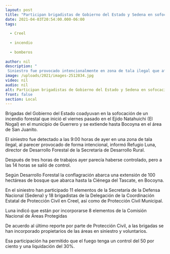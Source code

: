 ```yaml
---
layout: post
title: "Participan brigadistas de Gobierno del Estado y Sedena en sofocación de incendio en San Juanito"
date: 2021-04-03T20:54:00.000-06:00
tags:
  
  - Creel
  
  - incendio
  
  - bomberos
  
author: nil
description: " Siniestro fue provocado intencionalmente en zona de tala ilegal que afecta 100 hectáreas de bosque entre los municipios de Guerrero y Bocoyna; colaboran elementos de Protección Civil de Creel"
image: /uploads/2021/images-2512834.jpg
video: nil
audio: nil
alt: Participan brigadistas de Gobierno del Estado y Sedena en sofocación de incendio en San Juanito
front: false
section: Local
---
```



Brigadas del Gobierno del Estado coadyuvan en la sofocación de un incendio forestal que inició el viernes pasado en el Ejido Natahuichi (El Nogal) en el municipio de Guerrero y se extiende hasta Bocoyna en el área de San Juanito.

 

El siniestro fue detectado a las 9:00 horas de ayer en una zona de tala ilegal, al parecer provocado de forma intencional, informó Refugio Luna, director de Desarrollo Forestal de la Secretaría de Desarrollo Rural.

 

Después de tres horas de trabajos ayer parecía haberse controlado, pero a las 14 horas se salió de control.

 

Según Desarrollo Forestal la conflagración abarca una extensión de 100 hectáreas de bosque que abarca hasta la Ciénega del Tascate, en Bocoyna.

 

En el siniestro han participado 11 elementos de la Secretaría de la Defensa Nacional (Sedena) y 18 brigadistas de la Delegación de la Coordinación Estatal de Protección Civil en Creel, así como de Protección Civil Municipal.

 

Luna indicó que están por incorporarse 8 elementos de la Comisión Nacional de Áreas Protegidas

De acuerdo al último reporte por parte de Protección Civil, a las brigadas se han incorporado propietarios de las áreas en siniestro y voluntarios.

 

Esa participación ha permitido que el fuego tenga un control del 50 por ciento y una liquidación del 30%.